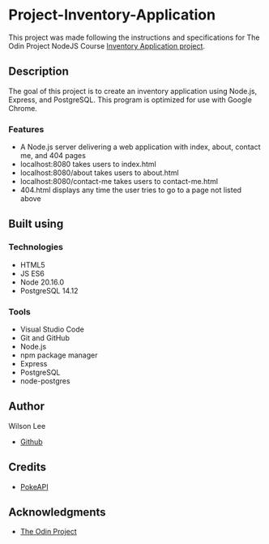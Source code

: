 # Project-Inventory-Application

This project was made following the instructions and specifications for The Odin Project NodeJS Course [Inventory Application project](https://www.theodinproject.com/lessons/node-path-nodejs-inventory-application).

## Description

The goal of this project is to create an inventory application using Node.js, Express, and PostgreSQL. This program is optimized for use with Google Chrome.

### Features

- A Node.js server delivering a web application with index, about, contact me, and 404 pages
- localhost:8080 takes users to index.html
- localhost:8080/about takes users to about.html
- localhost:8080/contact-me takes users to contact-me.html
- 404.html displays any time the user tries to go to a page not listed above

## Built using

### Technologies

- HTML5
- JS ES6
- Node 20.16.0
- PostgreSQL 14.12

### Tools

- Visual Studio Code
- Git and GitHub
- Node.js
- npm package manager
- Express
- PostgreSQL
- node-postgres

## Author

Wilson Lee
- [Github](https://github.com/estercade)

## Credits

- [PokeAPI](https://pokeapi.co/)

## Acknowledgments

* [The Odin Project](https://www.theodinproject.com/)
